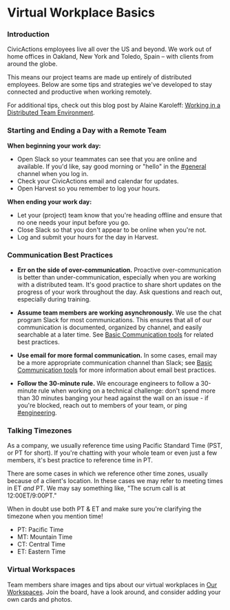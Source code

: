 # Virtual Workplace Basics

### Introduction

CivicActions employees live all over the US and beyond. We work out of home offices in Oakland, New York and Toledo, Spain – with clients from around the globe.

This means our project teams are made up entirely of distributed employees. Below are some tips and strategies we've developed to stay connected and productive when working remotely.

For additional tips, check out this blog post by Alaine Karoleff: [Working in a Distributed Team Environment](https://civicactions.com/blog/working-in-a-distributed-team-environment/).

### Starting and Ending a Day with a Remote Team

**When beginning your work day:**

* Open Slack so your teammates can see that you are online and available. If you'd like, say good morning or "hello" in the [#general](https://civicactions.slack.com/messages/general/) channel when you log in.
* Check your CivicActions email and calendar for updates.
* Open Harvest so you remember to log your hours.

**When ending your work day:**

* Let your (project) team know that you're heading offline and ensure that no one needs your input before you go.
* Close Slack so that you don't appear to be online when you're not.
* Log and submit your hours for the day in Harvest.

### Communication Best Practices

* **Err on the side of over-communication.** Proactive over-communication is better than under-communication, especially when you are working with a distributed team. It's good practice to share short updates on the progress of your work throughout the day. Ask questions and reach out, especially during training.


* **Assume team members are working asynchronously.** We use the chat program Slack for most communications. This ensures that all of our communication is documented, organized by channel, and easily searchable at a later time. See [Basic Communication tools](tools/basic-communication-tools.md) for related best practices.

* **Use email for more formal communication.** In some cases, email may be a more appropriate communication channel than Slack; see [Basic Communication tools](tools/basic-communication-tools.md) for more information about email best practices.

* **Follow the 30-minute rule.** We encourage engineers to follow a 30-minute rule when working on a technical challenge: don't spend more than 30 minutes banging your head against the wall on an issue - if you're blocked, reach out to members of your team, or ping [#engineering](https://civicactions.slack.com/messages/engineering/).

### Talking Timezones

As a company, we usually reference time using Pacific Standard Time (PST, or PT for short). If you're chatting with your whole team or even just a few members, it's best practice to reference time in PT.

There are some cases in which we reference other time zones, usually because of a client's location. In these cases we may refer to meeting times in ET *and* PT. We may say something like, "The scrum call is at 12:00ET/9:00PT."

When in doubt use both PT & ET and make sure you're clarifying the timezone when you mention time!

* PT: Pacific Time
* MT: Mountain Time
* CT: Central Time
* ET: Eastern Time

### Virtual Workspaces

Team members share images and tips about our virtual workplaces
in [Our Workspaces](https://trello.com/b/TJsUalpG/our-workspaces). Join the board, have a look around, and consider adding your own cards and photos.
